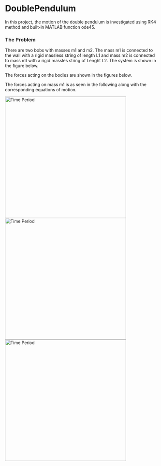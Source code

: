 # DoublePendulum
In this project, the motion of the double pendulum is investigated using RK4 method and built-in MATLAB function ode45.

### The Problem
There are two bobs with masses m1 and m2. The mass m1 is connected to the wall with a rigid massless string of length L1 and mass m2 is connected to mass m1 with a rigid massles string of Lenght L2.
The system is shown in the figure below.

The forces acting on the bodies are shown in the figures below.

The forces acting on mass m1 is as seen in the following along with the corresponding equations of motion.

<img src="https://github.com/user-attachments/assets/2fca9f8b-64a9-4bd2-9ca7-6f1aa8834f56" alt="Time Period" width="400">

<img src="https://github.com/user-attachments/assets/1e2c73df-584a-46af-844f-9fdc8f9ed427" alt="Time Period" width="400">

<img src="https://github.com/user-attachments/assets/c08a6b0b-da36-4490-aa60-660b3ce45754" alt="Time Period" width="400">

